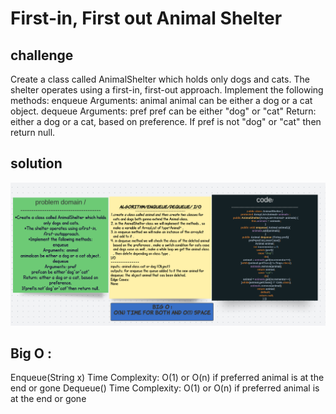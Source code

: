 # First-in, First out Animal Shelter
## challenge 
Create a class called AnimalShelter which holds only dogs and cats.
The shelter operates using a first-in, first-out approach.
Implement the following methods:
enqueue
Arguments: animal
animal can be either a dog or a cat object.
dequeue
Arguments: pref
pref can be either "dog" or "cat"
Return: either a dog or a cat, based on preference.
If pref is not "dog" or "cat" then return null.

## solution 
![img](assets/shelter.png)

## Big O :
Enqueue(String x)
Time Complexity: O(1) or O(n) if preferred animal is at the end or gone
Dequeue()
Time Complexity: O(1) or O(n) if preferred animal is at the end or gone